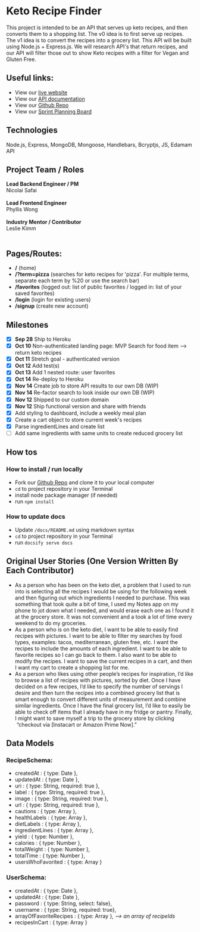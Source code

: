 # Keto Recipe Finder

This project is intended to be an API that serves up keto recipes, and then converts them to a shopping list.
The v0 idea is to first serve up recipes. The v1 idea is to convert the recipes into a grocery list. This API will be built
using Node.js + Express.js. We will research API's that return recipes, and our API
will filter those out to show Keto recipes with a filter for Vegan and Gluten Free.

## Useful links:
- View our [live website](https://keto-eating.herokuapp.com)
- View our [API documentation](https://keto-eating.github.io/Keto-Recipe-API/#/)
- View our [Github Repo](https://github.com/Keto-Eating/Keto-Recipe-API)
- View our [Sprint Planning Board](https://github.com/Keto-Eating/Keto-Recipe-API/projects/1)

## Technologies

Node.js, Express, MongoDB, Mongoose, Handlebars, Bcryptjs, JS, Edamam API 

## Project Team / Roles

**Lead Backend Engineer / PM**<br>
Nicolai Safai<br><br>
**Lead Frontend Engineer**<br>
Phyllis Wong<br><br>
**Industry Mentor / Contributor**<br>
Leslie Kimm<br><br>

## Pages/Routes:
- **/** (home)<br>
- **/?term=pizza** (searches for keto recipes for 'pizza'. For multiple terms, separate each term by %20 or use the search bar)<br>
- **/favorites** (logged out: list of public favorites / logged in: list of your saved favorites)<br>
- **/login** (login for existing users)<br>
- **/signup** (create new account)<br>

## Milestones

-   [x] **Sep 28** Ship to Heroku
-   [x] **Oct 10** Non-authenticated landing page: MVP Search for food item --> return keto recipes
-   [x] **Oct 11** Stretch goal - authenticated version
-   [x] **Oct 12** Add test(s)
-   [x] **Oct 13** Add 1 nested route: user favorites
-   [x] **Oct 14** Re-deploy to Heroku
-   [x] **Nov 14** Create job to store API results to our own DB (WIP)
-   [x] **Nov 14** Re-factor search to look inside our own DB (WIP)
-   [x] **Nov 12** Shipped to our custom domain
-   [x] **Nov 12** Ship functional version and share with friends
-   [x] Add styling to dashboard, include a weekly meal plan
-   [x] Create a cart object to store current week's recipes
-   [x] Parse ingredientLines and create list
-   [ ] Add same ingredients with same units to create reduced grocery list

## How tos

### How to install / run locally
- Fork our [Github Repo](https://github.com/Keto-Eating/Keto-Recipe-API)  and clone it to your local computer
- `cd` to project repository in your Terminal
- install node package manager (if needed)
- run `npm install`

### How to update docs
- Update `/docs/README.md` using markdown syntax
- `cd` to project repository in your Terminal
- run `docsify serve docs`

## Original User Stories (One Version Written By Each Contributor)
- As a person who has been on the keto diet, a problem that I used to run into is selecting all the recipes I would be using for the following week and then figuring out which ingredients I needed to purchase. This was something that took quite a bit of time, I used my Notes app on my phone to jot down what I needed, and would erase each one as I found it at the grocery store. It was not convenient and a took a lot of time every weekend to do my groceries.
- As a person who is on the keto diet, I want to be able to easily find recipes with pictures. I want to be able to filter my searches by food types, examples: tacos, mediterranean, gluten free, etc. I want the recipes to include the amounts of each ingredient. I want to be able to favorite recipes so I can go back to them. I also want to be able to modify the recipes. I want to save the current recipes in a cart, and then I want my cart to create a shopping list for me.
- As a person who likes using other people’s recipes for inspiration, I’d like to browse a list of recipes with pictures, sorted by diet. Once I have decided on a few recipes, I’d like to specify the number of servings I desire and then turn the recipes into a combined grocery list that is smart enough to convert different units of measurement and combine similar ingredients. Once I have the final grocery list, I’d like to easily be able to check off items that I already have in my fridge or pantry. Finally, I might want to save myself a trip to the grocery store by clicking  “checkout via [Instacart or Amazon Prime Now].”

## Data Models
### RecipeSchema:
- createdAt         : { type: Date },
- updatedAt         : { type: Date },
- uri               : { type: String, required: true },
- label             : { type: String, required: true },
- image             : { type: String, required: true },
- url               : { type: String, required: true },
- cautions          : { type: Array },
- healthLabels      : { type: Array },
- dietLabels        : { type: Array },
- ingredientLines   : { type: Array },
- yield             : { type: Number },
- calories          : { type: Number },
- totalWeight       : { type: Number },
- totalTime         : { type: Number },
- usersWhoFavorited : { type: Array }

### UserSchema:
- createdAt              : { type: Date  },
- updatedAt              : { type: Date  },
- password               : { type: String, select: false},
- username               : { type: String, required: true},
- arrayOfFavoriteRecipes : { type: Array }, *--> an array of recipeIds*
- recipesInCart          : { type: Array }